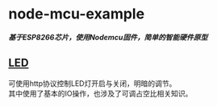 # node-mcu-example

***基于ESP8266芯片，使用Nodemcu固件，简单的智能硬件原型***

## [LED](https://github.com/huanghyw/node-mcu-example/tree/master/LEDTest)
可使用http协议控制LED灯开启与关闭，明暗的调节。  
其中使用了基本的IO操作，也涉及了可调占空比相关知识。
